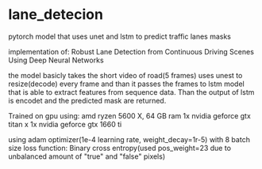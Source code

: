 # lane_detecion
pytorch model that uses unet and lstm to predict traffic lanes masks

implementation of: Robust Lane Detection from Continuous Driving Scenes Using Deep Neural Networks

the model basicly takes the short video of road(5 frames) uses unest to resize(decode) every frame and than it passes the frames to 
lstm model that is able to extract features from sequence data. Than the output of lstm is encodet and the predicted mask are returned.

Trained on gpu using:
amd ryzen 5600 X, 
64 GB ram 
1x nvidia geforce gtx titan x
1x nvidia geforce gtx 1660 ti

using adam optimizer(1e-4 learning rate, weight_decay=1r-5) with 8 batch size
loss function: Binary cross entropy(used pos_weight=23 due to unbalanced amount of "true" and "false" pixels)

